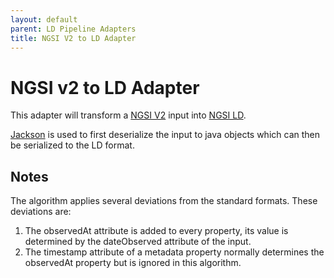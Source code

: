 ```yaml
---
layout: default
parent: LD Pipeline Adapters
title: NGSI V2 to LD Adapter
---
```


# NGSI v2 to LD Adapter

This adapter will transform a [NGSI V2] input into [NGSI LD].

[Jackson] is used to first deserialize the input to java objects which can then be serialized to the LD format.

## Notes

The algorithm applies several deviations from the standard formats. These deviations are:

1. The observedAt attribute is added to every property,
   its value is determined by the dateObserved attribute of the input.
2. The timestamp attribute of a metadata property normally determines the observedAt property but is ignored in this algorithm.

[NGSI V2]: https://fiware.github.io/specifications/ngsiv2/stable/
[NGSI LD]: https://ngsi-ld-tutorials.readthedocs.io/en/latest/
[Jackson]: https://github.com/FasterXML/jackson